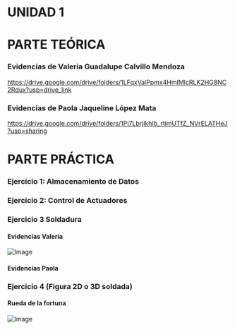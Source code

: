 # UNIDAD 1

# PARTE TEÓRICA
### Evidencias de Valeria Guadalupe Calvillo Mendoza
https://drive.google.com/drive/folders/1LFqxValPpmx4HmIMlcRLK2HG8NC2Rdux?usp=drive_link

### Evidencias de Paola Jaqueline López Mata
https://drive.google.com/drive/folders/1Pi7LbrjlkhIb_rtimUTfZ_NVrELATHeJ?usp=sharing

# PARTE PRÁCTICA 
### Ejercicio 1: Almacenamiento de Datos

### Ejercicio 2: Control de Actuadores

### Ejercicio 3 Soldadura
#### Evidencias Valeria
![Image](https://github.com/user-attachments/assets/ec9d5be8-0457-4a24-a259-d81607858572)
#### Evidencias Paola

### Ejercicio 4 (Figura 2D o 3D soldada)
#### Rueda de la fortuna
![Image](https://github.com/user-attachments/assets/582094c6-e0b2-4fdb-9d5f-662387133321)
